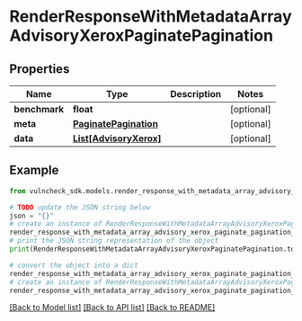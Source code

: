 # RenderResponseWithMetadataArrayAdvisoryXeroxPaginatePagination


## Properties

Name | Type | Description | Notes
------------ | ------------- | ------------- | -------------
**benchmark** | **float** |  | [optional] 
**meta** | [**PaginatePagination**](PaginatePagination.md) |  | [optional] 
**data** | [**List[AdvisoryXerox]**](AdvisoryXerox.md) |  | [optional] 

## Example

```python
from vulncheck_sdk.models.render_response_with_metadata_array_advisory_xerox_paginate_pagination import RenderResponseWithMetadataArrayAdvisoryXeroxPaginatePagination

# TODO update the JSON string below
json = "{}"
# create an instance of RenderResponseWithMetadataArrayAdvisoryXeroxPaginatePagination from a JSON string
render_response_with_metadata_array_advisory_xerox_paginate_pagination_instance = RenderResponseWithMetadataArrayAdvisoryXeroxPaginatePagination.from_json(json)
# print the JSON string representation of the object
print(RenderResponseWithMetadataArrayAdvisoryXeroxPaginatePagination.to_json())

# convert the object into a dict
render_response_with_metadata_array_advisory_xerox_paginate_pagination_dict = render_response_with_metadata_array_advisory_xerox_paginate_pagination_instance.to_dict()
# create an instance of RenderResponseWithMetadataArrayAdvisoryXeroxPaginatePagination from a dict
render_response_with_metadata_array_advisory_xerox_paginate_pagination_from_dict = RenderResponseWithMetadataArrayAdvisoryXeroxPaginatePagination.from_dict(render_response_with_metadata_array_advisory_xerox_paginate_pagination_dict)
```
[[Back to Model list]](../README.md#documentation-for-models) [[Back to API list]](../README.md#documentation-for-api-endpoints) [[Back to README]](../README.md)


